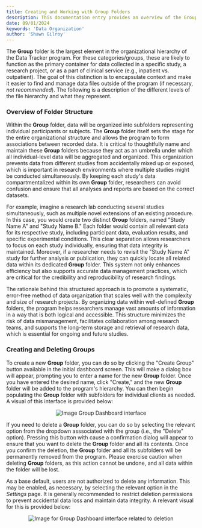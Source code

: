 ```yaml
---
title: Creating and Working with Group Folders
description: This documentation entry provides an overview of the Group folder within the Data Tracker program, including its purpose, structure, and how to create and delete Group folders.
date: 09/01/2024
keywords: 'Data Organization'
author: 'Shawn Gilroy'
---
```


The **Group** folder is the largest element in the organizational hierarchy of the Data Tracker program. For these categories/groups, these are likely to function as the primary container for data collected in a specific study, a research project, or as a part of clinical service (e.g., inpatient vs. outpatient). The goal of this distinction is to encapsulate context and make it easier to find and manage data files outside of the program (if necessary, _not recommended_). The following is a description of the different levels of the file hierarchy and what they represent.

### Overview of Folder Structure

Within the **Group** folder, data will be organized into subfolders representing individual participants or subjects. The **Group** folder itself sets the stage for the entire organizational structure and allows the program to form associations between recorded data. It is critical to thoughtfully name and maintain these **Group** folders because they act as an umbrella under which all individual-level data will be aggregated and organized. This organization prevents data from different studies from accidentally mixed up or exposed, which is important in research environments where multiple studies might be conducted simultaneously. By keeping each study's data compartmentalized within its own **Group** folder, researchers can avoid confusion and ensure that all analyses and reports are based on the correct datasets.

For example, imagine a research lab conducting several studies simultaneously, such as multiple novel extensions of an existing procedure. In this case, you would create two distinct **Group** folders, named "Study Name A" and "Study Name B." Each folder would contain all relevant data for its respective study, including participant data, evaluation results, and specific experimental conditions. This clear separation allows researchers to focus on each study individually, ensuring that data integrity is maintained. Moreover, if a researcher needs to revisit the "Study Name A" study for further analysis or publication, they can quickly locate all related data within its dedicated **Group** folder. This system not only enhances efficiency but also supports accurate data management practices, which are critical for the credibility and reproducibility of research findings.

The rationale behind this structured approach is to promote a systematic, error-free method of data organization that scales well with the complexity and size of research projects. By organizing data within well-defined **Group** folders, the program helps researchers manage vast amounts of information in a way that is both logical and accessible. This structure minimizes the risk of data mismanagement, facilitates collaboration among research teams, and supports the long-term storage and retrieval of research data, which is essential for ongoing and future studies.

### Creating and Deleting Groups

To create a new **Group** folder, you can do so by clicking the "Create Group" button available in the initial dashboard screen. This will make a dialog box will appear, prompting you to enter a name for the new **Group** folder. Once you have entered the desired name, click "Create," and the new **Group** folder will be added to the program's hierarchy. You can then begin populating the **Group** folder with subfolders for individual clients as needed. A visual of this interface is provided below:

<div align="center" width="100%">
    <img src="/docs/folder_preview_groups.png" alt="Image Group Dashboard interface"/>
</div>

If you need to delete a **Group** folder, you can do so by selecting the relevant option from the dropdown asssociated with the group (i.e., the "Delete" option). Pressing this button with cause a confirmation dialog will appear to ensure that you want to delete the **Group** folder and all its contents. Once you confirm the deletion, the **Group** folder and all its subfolders will be permanently removed from the program. Please exercise caution when deleting **Group** folders, as this action cannot be undone, and all data within the folder will be lost.

As a base default, users are not authorized to delete any information. This may be enabled, as necessary, by selecting the relevant option in the _Settings_ page. It is generally recommended to restrict deletion permissions to prevent accidental data loss and maintain data integrity. A relevant visual for this is provided below:

<div align="center" width="100%">
    <img src="/docs/folder_preview_groups_delete.png" alt="Image for Group Dashboard interface related to deletion"/>
</div>

